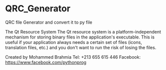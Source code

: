 # QRC_Generator
QRC file Generator and convert it to py file

The Qt Resource System
The Qt resource system is a platform-independent mechanism for storing binary files in the application's executable. This is useful if your application always needs a certain set of files (icons, translation files, etc.) and you don't want to run the risk of losing the files.

Created by Mohammed Brahmia
Tel: +213 655 615 446
Facebook: https://www.facebook.com/pythonprog

